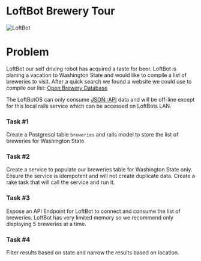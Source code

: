 # LoftBot Brewery Tour
![LoftBot](https://avatars1.githubusercontent.com/u/28960356)
# Problem

LoftBot our self driving robot has acquired a taste for beer. LoftBot is planing a vacation to Washington State and would like to compile a list of breweries to visit. After a quick search we found a website we could use to compile our list: [Open Brewery Database](https://www.openbrewerydb.org/documentation/01-listbreweries)

The LoftBotOS can only consume [JSON::API](https://jsonapi.org/) data and will be off-line except for this local rails service which can be accessed on LoftBots LAN.

### Task #1
Create a Postgresql table `breweries` and rails model to store the list of breweries for Washington State.

### Task #2
Create a service to populate our breweries table for Washington State only. Ensure the service is idempotent and will not create duplicate data.  Create a rake task that will call the service and run it.

### Task #3
Expose an API Endpoint for LoftBot to connect and consume the list of breweries.  LoftBot has very limited memory so we recommend only displaying 5 breweries at a time.

### Task #4
Filter results based on state and narrow the results based on location.

